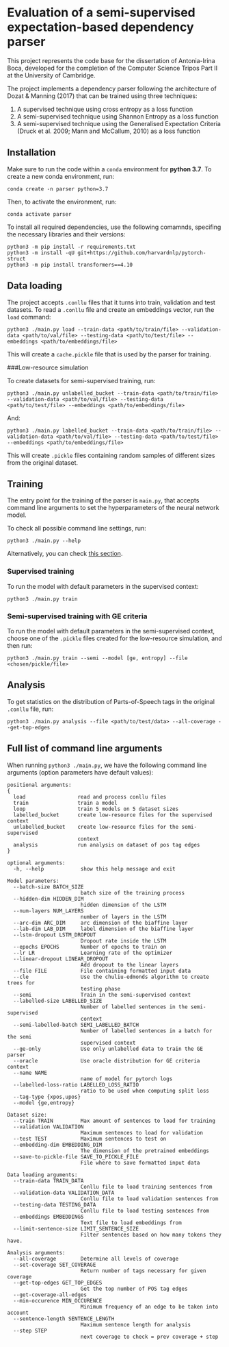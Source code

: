 

# Evaluation of a semi-supervised expectation-based dependency parser

This project represents the code base for the dissertation of Antonia-Irina Boca, developed for the completion of the Computer Science Tripos Part II at the University of Cambridge.

The project implements a dependency parser following the architecture of Dozat & Manning (2017) that can be trained using three techniques:
1. A supervised technique using cross entropy as a loss function
2. A semi-supervised technique using Shannon Entropy as a loss function
3. A semi-supervised technique using the Generalised Expectation Criteria (Druck et al. 2009; Mann and McCallum, 2010) as a loss function

## Installation
Make sure to run the code within a `conda` environment for **python 3.7**. To create a new conda environment, run:
```
conda create -n parser python=3.7
```
Then, to activate the environment, run:
```
conda activate parser
```
To install all required dependencies, use the following comamnds, specifing the necessary libraries and their versions:
```
python3 -m pip install -r requirements.txt
python3 -m install -qU git+https://github.com/harvardnlp/pytorch-struct
python3 -m pip install transformers==4.10
```

## Data loading
The project accepts `.conllu` files that it turns into train, validation and test datasets. To read a `.conllu` file and create an embeddings vector, run the `load` command:
```
python3 ./main.py load --train-data <path/to/train/file> --validation-data <path/to/val/file> --testing-data <path/to/test/file> --embeddings <path/to/embeddings/file>
```
This will create a `cache.pickle` file that is used by the parser for training. 

###Low-resource simulation

To create datasets for semi-supervised training, run:
```
python3 ./main.py unlabelled_bucket --train-data <path/to/train/file> --validation-data <path/to/val/file> --testing-data <path/to/test/file> --embeddings <path/to/embeddings/file>
```
And:
```
python3 ./main.py labelled_bucket --train-data <path/to/train/file> --validation-data <path/to/val/file> --testing-data <path/to/test/file> --embeddings <path/to/embeddings/file>
```

This will create `.pickle` files containing random samples of different sizes from the original dataset. 

## Training

The entry point for the training of the parser is `main.py`, that accepts command line arguments to set the hyperparameters of the neural network model. 

To check all possible command line settings, run:
```
python3 ./main.py --help
```
Alternatively, you can check [this section](#full-list-of-command-line-arguments).

### Supervised training
To run the model with default parameters in the supervised context:
```
python3 ./main.py train 
```

### Semi-supervised training with GE criteria
To run the model with default parameters in the semi-supervised context, choose one of the `.pickle` files created for the low-resource simulation, and then run:
```
python3 ./main.py train --semi --model [ge, entropy] --file <chosen/pickle/file> 
```

## Analysis
To get statistics on the distribution of Parts-of-Speech tags in the original `.conllu` file, run:
```
python3 ./main.py analysis --file <path/to/test/data> --all-coverage --get-top-edges
```

## Full list of command line arguments
When running `python3 ./main.py`, we have the following command line arguments (option parameters have default values):
```
positional arguments:
{
  load                 read and process conllu files
  train                train a model
  loop                 train 5 models on 5 dataset sizes
  labelled_bucket      create low-resource files for the supervised context
  unlabelled_bucket    create low-resource files for the semi-supervised
                       context
  analysis             run analysis on dataset of pos tag edges
}
  
optional arguments:
  -h, --help            show this help message and exit

Model parameters:
  --batch-size BATCH_SIZE
                        batch size of the training process
  --hidden-dim HIDDEN_DIM
                        hidden dimension of the LSTM
  --num-layers NUM_LAYERS
                        number of layers in the LSTM
  --arc-dim ARC_DIM     arc dimension of the biaffine layer
  --lab-dim LAB_DIM     label dimension of the biaffine layer
  --lstm-dropout LSTM_DROPOUT
                        Dropout rate inside the LSTM
  --epochs EPOCHS       Number of epochs to train on
  --lr LR               Learning rate of the optimizer
  --linear-dropout LINEAR_DROPOUT
                        Add dropout to the linear layers
  --file FILE           File containing formatted input data
  --cle                 Use the chuliu-edmonds algorithm to create trees for
                        testing phase
  --semi                Train in the semi-supervised context
  --labelled-size LABELLED_SIZE
                        Number of labelled sentences in the semi-supervised
                        context
  --semi-labelled-batch SEMI_LABELLED_BATCH
                        Number of labelled sentences in a batch for the semi
                        supervised context
  --ge-only             Use only unlabelled data to train the GE parser
  --oracle              Use oracle distribution for GE criteria context
  --name NAME
                        name of model for pytorch logs
  --labelled-loss-ratio LABELLED_LOSS_RATIO
                        ratio to be used when computing split loss
  --tag-type {xpos,upos}
  --model {ge,entropy}

Dataset size:
  --train TRAIN         Max amount of sentences to load for training
  --validation VALIDATION
                        Maximum sentences to load for validation
  --test TEST           Maximum sentences to test on
  --embedding-dim EMBEDDING_DIM
                        The dimension of the pretrained embeddings
  --save-to-pickle-file SAVE_TO_PICKLE_FILE
                        File where to save formatted input data

Data loading arguments:
  --train-data TRAIN_DATA
                        Conllu file to load training sentences from
  --validation-data VALIDATION_DATA
                        Conllu file to load validation sentences from
  --testing-data TESTING_DATA
                        Conllu file to load testing sentences from
  --embeddings EMBEDDINGS
                        Text file to load embeddings from
  --limit-sentence-size LIMIT_SENTENCE_SIZE
                        Filter sentences based on how many tokens they have.

Analysis arguments:
  --all-coverage        Determine all levels of coverage
  --set-coverage SET_COVERAGE
                        Return number of tags necessary for given coverage
  --get-top-edges GET_TOP_EDGES
                        Get the top number of POS tag edges
  --get-coverage-all-edges
  --min-occurence MIN_OCCURENCE
                        Minimum frequency of an edge to be taken into account
  --sentence-length SENTENCE_LENGTH
                        Maximum sentence length for analysis
  --step STEP
                        next coverage to check = prev coverage + step
```